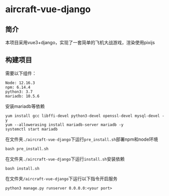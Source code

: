 # aircraft-vue-django

## 简介

本项目采用vue3+django，实现了一套简单的飞机大战游戏，渲染使用pixijs

## 构建项目

需要以下组件：
```
Node: 12.16.3
npm: 6.14.4
python3: 3.7
mariadb: 10.5.6
```
安装mariadb等依赖
```
yum install gcc libffi-devel python3-devel openssl-devel mysql-devel -y
yum --allowerasing install mariadb-server mariadb -y
systemctl start mariadb
```
在文件夹`./aircraft-vue-django`下运行`pre_install.sh`部署npm和node环境

```
bash pre_install.sh
```

在文件夹`./aircraft-vue-django`下运行`install.sh`安装依赖

```
bash install.sh
```

在文件夹`/aircraft-vue-django`下运行以下指令开启服务

```
python3 manage.py runserver 0.0.0.0:<your port>
```